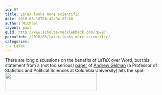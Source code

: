 ```yaml
---
id: 97
title: LaTeX looks more scientific
date: 2010-03-18T06:42:04-07:00
author: Michael
layout: post
guid: http://www.schulte-mecklenbeck.com/?p=97
permalink: /2010/03/latex-looks-more-scientific/
categories:
  - LaTeX
---
```

There are long discussions on the benefits of LaTeX over Word, but this statement from a (not too serious) [paper](http://www.stat.columbia.edu/~gelman/research/unpublished/zombies.pdf) of [Andrew Gelman](http://www.stat.columbia.edu/~gelman/) (a Professor of Statistics and Political Sciences at Columbia University) hits the spot: [<img src="http://www.schulte-mecklenbeck.com/wp-content/uploads/2010/03/Screen-shot-2010-03-18-at-2.29.06-PM1-300x56.png" alt="" title="Screen shot 2010-03-18 at 2.29.06 PM" width="300" height="56" class="alignleft size-medium wp-image-99" srcset="http://www.schulte-mecklenbeck.com/wp-content/uploads/2010/03/Screen-shot-2010-03-18-at-2.29.06-PM1-300x56.png 300w, http://www.schulte-mecklenbeck.com/wp-content/uploads/2010/03/Screen-shot-2010-03-18-at-2.29.06-PM1.png 674w" sizes="(max-width: 300px) 100vw, 300px" />](http://www.schulte-mecklenbeck.com/wp-content/uploads/2010/03/Screen-shot-2010-03-18-at-2.29.06-PM1.png)